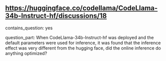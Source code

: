 ## https://huggingface.co/codellama/CodeLlama-34b-Instruct-hf/discussions/18

contains_question: yes

question_part: When CodeLlama-34b-Instruct-hf was deployed and the default parameters were used for inference, it was found that the inference effect was very different from the hugging face, did the online inference do anything optimized?